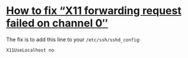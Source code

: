 # [How to fix “X11 forwarding request failed on channel 0″](https://joshua.hoblitt.com/rtfm/2013/04/how_to_fix_x11_forwarding_request_failed_on_channel_0/)

The fix is to add this line to your `/etc/ssh/sshd_config`:

```
X11UseLocalhost no
```
